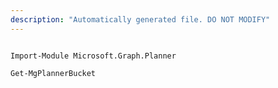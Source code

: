 ```yaml
---
description: "Automatically generated file. DO NOT MODIFY"
---
```


```powershellv2

Import-Module Microsoft.Graph.Planner

Get-MgPlannerBucket

```